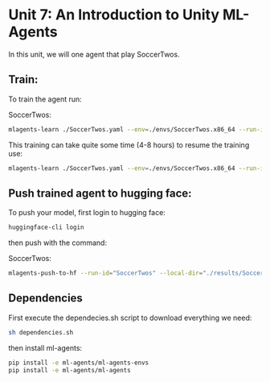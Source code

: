 # Unit 7: An Introduction to Unity ML-Agents

In this unit, we will one agent that play SoccerTwos.

## Train:

To train the agent run:

SoccerTwos:
```bash
mlagents-learn ./SoccerTwos.yaml --env=./envs/SoccerTwos.x86_64 --run-id="SoccerTwos" --no-graphics
```

This training can take quite some time (4-8 hours) to resume the training use:
```bash
mlagents-learn ./SoccerTwos.yaml --env=./envs/SoccerTwos.x86_64 --run-id="SoccerTwos" --no-graphics --resume
```

## Push trained agent to hugging face:

To push your model, first login to hugging face:

```bash
huggingface-cli login
```

then push with the command:

SoccerTwos:
```bash
mlagents-push-to-hf --run-id="SoccerTwos" --local-dir="./results/SoccerTwos" --repo-id="username/poca-SoccerTwos" --commit-message="Your message."
```

## Dependencies

First execute the dependecies.sh script to download everything we need:
```bash
sh dependencies.sh
```

then install ml-agents:
```bash
pip install -e ml-agents/ml-agents-envs
pip install -e ml-agents/ml-agents
```
